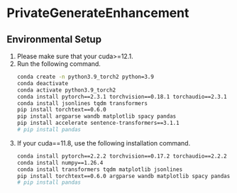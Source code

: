 # PrivateGenerateEnhancement

## Environmental Setup
1. Please make sure that your cuda>=12.1.
2. Run the following command.
    ```bash
    conda create -n python3.9_torch2 python=3.9
    conda deactivate
    conda activate python3.9_torch2
    conda install pytorch==2.3.1 torchvision==0.18.1 torchaudio==2.3.1 pytorch-cuda=12.1 -c pytorch -c nvidia
    conda install jsonlines tqdm transformers
    pip install torchtext==0.6.0 
    pip install argparse wandb matplotlib spacy pandas
    pip install accelerate sentence-transformers==3.1.1
    # pip install pandas
    ```
3. If your cuda==11.8, use the following installation command.
    ```bash
    conda install pytorch==2.2.2 torchvision==0.17.2 torchaudio==2.2.2 pytorch-cuda=11.8 -c pytorch -c nvidia # or use "pip install torch==2.2.2 torchvision==0.17.2 torchaudio==2.2.2 --index-url https://download.pytorch.org/whl/cu118" to install from pip
    conda install numpy==1.26.4
    conda install transformers tqdm matplotlib jsonlines
    pip install torchtext==0.6.0 argparse wandb matplotlib spacy pandas accelerate sentence-transformers==3.1.1
    # pip install pandas
    ```